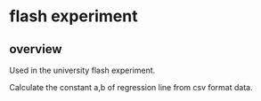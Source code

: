 # flash experiment



## overview

Used in the university flash experiment.

Calculate the constant a,b of regression line from csv format data.
